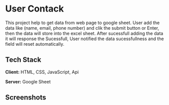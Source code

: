 
# User Contack

This project help to get data from web page to google sheet.
User add the data like (name, email, phone number) and clik the submit button or Enter, then the data will store into the excel sheet. After sucessfull adding the data it will response the Sucessfull, User notified the data sucessfullness and the field will reset automatically.





## Tech Stack

**Client:** HTML, CSS, JavaScript, Api

**Server:** Google Sheet


## Screenshots



